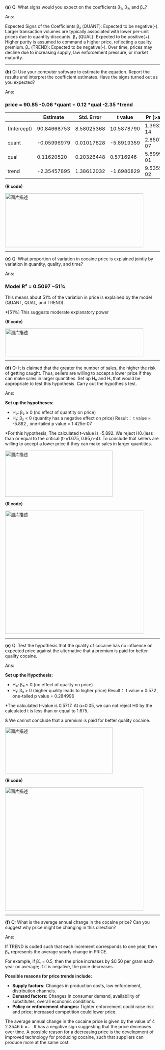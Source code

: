 **(a)** 
Q: What signs would you expect on the coefficients β₂, β₃, and β₄?

Ans:

Expected Signs of the Coefficients
β₂ (QUANT): Expected to be negative(-). Larger transaction volumes are typically associated with lower per-unit prices due to quantity discounts.
β₃ (QUAL): Expected to be positive(+). Higher purity is assumed to command a higher price, reflecting a quality premium.
β₄ (TREND): Expected to be negative(-). Over time, prices may decline due to increasing supply, law enforcement pressure, or market maturity.

---

**(b)** 
Q: Use your computer software to estimate the equation. Report the results and interpret the coefficient estimates. Have the signs turned out as you expected?

Ans:
### price = 90.85 -0.06 *quant + 0.12 *qual -2.35 *trend 

|              |   Estimate   |  Std. Error  |   t value   |      Pr [>abs(t)]      |
|--------------|--------------|--------------|-------------|--------------------|
| (Intercept)  | 90.84668753  | 8.58025368   | 10.5878790  | 1.393119e-14       |
| quant        | -0.05996979  | 0.01017828   | -5.8919359  | 2.850720e-07       |
| qual         | 0.11620520   | 0.20326448   | 0.5716946   | 5.699920e-01       |
| trend        | -2.35457895  | 1.38612032   | -1.6986829  | 9.535543e-02       |

**(R code)**

<img src="https://github.com/user-attachments/assets/9571d4f4-4dbd-4ebc-ac6f-2300f424d08c" alt="圖片描述" width="450" height="175" />

---

**(c)**
Q: What proportion of variation in cocaine price is explained jointly by variation in quantity, quality, and time?

Ans:
### Model R² = 0.5097 ~51%

This means about 51% of the variation in price is explained by the model (QUANT, QUAL, and TREND).

*[51%] This suggests moderate explanatory power

**(R code)**

<img src="https://github.com/user-attachments/assets/63983d8b-2754-49da-abbd-86e16943733f" alt="圖片描述" width="450" height="90" />

---

**(d)**
Q: It is claimed that the greater the number of sales, the higher the risk of getting caught. Thus, sellers are willing to accept a lower price if they can make sales in larger quantities. Set up H₀ and H₁ that would be appropriate to test this hypothesis. Carry out the hypothesis test.

Ans:

**Set up the hypotheses:**
- H₀: β₂ ≥ 0 (no effect of quantity on price)
- H₁: β₂ < 0 (quantity has a negative effect on price)
Result：
t value = -5.892 , one-tailed p value = 1.425e-07 

*For this hypothesis, The calculated t-value is -5.892. We reject H0.(less than or equal to the critical 
(t-=1.675, 0.95,n-4). To conclude that sellers are willing to accept a lower price if they can make sales in larger quantities.

<img src="https://github.com/user-attachments/assets/cff99f32-ee49-4454-a345-9f8a45ddaa4f" alt="圖片描述" width="350" height="150" />

**(R code)**

<img src="https://github.com/user-attachments/assets/9da8ffa3-2702-4541-83d9-88a405efba4c" alt="圖片描述" width="450" height="400" />

---

**(e)**
Q: Test the hypothesis that the quality of cocaine has no influence on expected price against the alternative that a premium is paid for better-quality cocaine.

Ans:

**Set up the Hypothesis:**
- H₀: β₃ ≤ 0 (no effect of quality on price)
- H₁: β₃ > 0 (higher quality leads to higher price)
Result：
t value = 0.572 , one-tailed p value = 0.284996

*The calculated t-value is 0.5717. At α=0.05, we can not reject H0 by the calculated t is less than or equal to 1.675. 

& We cannot conclude that a premium is paid for better quality cocaine. 

<img src="https://github.com/user-attachments/assets/50c3009c-cf9a-4519-be51-212a5270df0b" alt="圖片描述" width="350" height="150" />

**(R code)**

<img src="https://github.com/user-attachments/assets/bb19a18f-1417-4b7c-b822-e1e680b8757b" alt="圖片描述" width="450" height="400" />

---

**(f)**
Q: What is the average annual change in the cocaine price? Can you suggest why price might be changing in this direction?

Ans:


If TREND is coded such that each increment corresponds to one year, then β₄ represents the average yearly change in PRICE.

For example, if β̂₄ = 0.5, then the price increases by $0.50 per gram each year on average; if it is negative, the price decreases.

**Possible reasons for price trends include:**
- **Supply factors:** Changes in production costs, law enforcement, distribution channels.
- **Demand factors:** Changes in consumer demand, availability of substitutes, overall economic conditions.
- **Policy or enforcement changes:** Tighter enforcement could raise risk and price; increased competition could lower price.


The average annual change in the cocaine price is given by the value of 4
 2.3546 b =− . It 
has a negative sign suggesting that the price decreases over time. A possible reason for a 
decreasing price is the development of improved technology for producing cocaine, such 
that suppliers can produce more at the same cost.  



